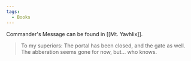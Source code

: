 ```yaml
---
tags:
  - Books
---
```


Commander's Message can be found in [[Mt. Yavhlix]].

> To my superiors: The portal has been closed, and the gate as well. The abberation seems gone for now, but... who knows.




